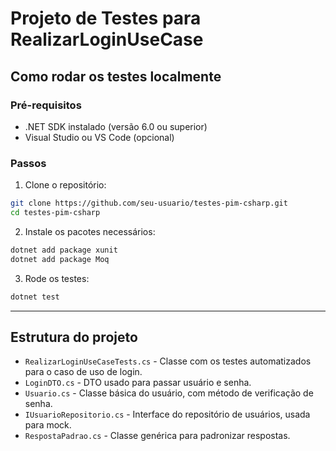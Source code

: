# Projeto de Testes para RealizarLoginUseCase

## Como rodar os testes localmente

### Pré-requisitos
- .NET SDK instalado (versão 6.0 ou superior)
- Visual Studio ou VS Code (opcional)

### Passos

1. Clone o repositório:
```bash
git clone https://github.com/seu-usuario/testes-pim-csharp.git
cd testes-pim-csharp
```

2. Instale os pacotes necessários:
```bash
dotnet add package xunit
dotnet add package Moq
```

3. Rode os testes:
```bash
dotnet test
```

---
## Estrutura do projeto

- `RealizarLoginUseCaseTests.cs` - Classe com os testes automatizados para o caso de uso de login.
- `LoginDTO.cs` - DTO usado para passar usuário e senha.
- `Usuario.cs` - Classe básica do usuário, com método de verificação de senha.
- `IUsuarioRepositorio.cs` - Interface do repositório de usuários, usada para mock.
- `RespostaPadrao.cs` - Classe genérica para padronizar respostas.